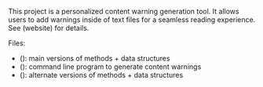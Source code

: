 This project is a personalized content warning generation tool. It allows users
to add warnings inside of text files for a seamless reading experience. See
(website) for details.

Files: 
- (): main versions of methods + data structures
- (): command line program to generate content warnings
- (): alternate versions of methods + data structures
